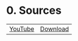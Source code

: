 # 0. Sources

|||
|---|---|
|[YouTube](https://www.youtube.com/watch?v=Qnpk4xxLzrU)|[Download](https://drive.google.com/file/d/1cWjFVj3PcDRI_WKQPNIuhi5oGeoCo5zq/view)|
